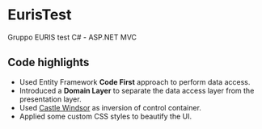 # EurisTest
Gruppo EURIS test C# - ASP.NET MVC

## Code highlights
* Used Entity Framework **Code First** approach to perform data access.
* Introduced a **Domain Layer** to separate the data access layer from the presentation layer.
* Used [Castle Windsor](http://www.castleproject.org/projects/windsor/) as inversion of control container.  
* Applied some custom CSS styles to beautify the UI.